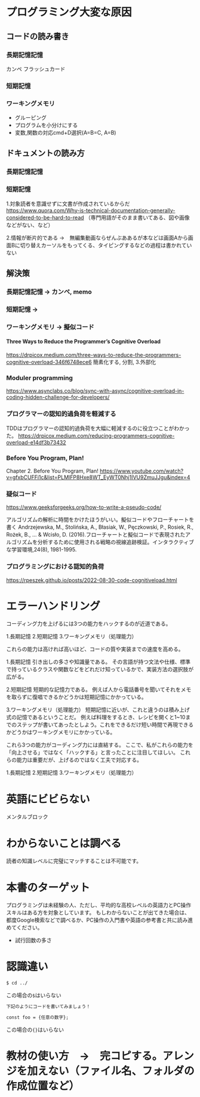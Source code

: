 # プログラミング大変な原因

## コードの読み書き
### 長期記憶記憶
カンペ
フラッシュカード
### 短期記憶
### ワーキングメモリ
- グルーピング
- プログラムを小分けにする
- 変数,関数の対応cmd+D選択(A=B=C, A=B)
## ドキュメントの読み方
### 長期記憶記憶
### 短期記憶

1.対象読者を意識せずに文書が作成されているからだ
https://www.quora.com/Why-is-technical-documentation-generally-considered-to-be-hard-to-read
（専門用語がそのまま書いてある、図や画像などがない、など）

2.情報が断片的である
→　無編集動画ならぜんぶああるが本などは画面Aから画面Bに切り替えカーソルをもってくる、タイピングするなどの過程は書かれていない


## 解決策
### 長期記憶記憶 -> カンペ, memo
### 短期記憶 -> 
### ワーキングメモリ -> 擬似コード

#### Three Ways to Reduce the Programmer’s Cognitive Overload
https://drpicox.medium.com/three-ways-to-reduce-the-programmers-cognitive-overload-346f6748ece6
簡素化する, 分割, 3.外部化

### Moduler programming
https://www.asynclabs.co/blog/sync-with-async/cognitive-overload-in-coding-hidden-challenge-for-developers/

### プログラマーの認知的過負荷を軽減する
TDDはプログラマーの認知的過負荷を大幅に軽減するのに役立つことがわかった。
https://drpicox.medium.com/reducing-programmers-cognitive-overload-e14df3b73432

### Before You Program, Plan!
Chapter 2. Before You Program, Plan!
https://www.youtube.com/watch?v=gfxbCUFFi1c&list=PLMlFP8Hxe8WT_EyWT0Nhj1IVU9ZmuJJgu&index=4

### 疑似コード
https://www.geeksforgeeks.org/how-to-write-a-pseudo-code/

アルゴリズムの解析に時間をかけたほうがいい。擬似コードやフローチャートを書く
Andrzejewska, M., Stolińska, A., Błasiak, W., Pęczkowski, P., Rosiek, R., Rożek, B., ... & Wcisło, D. (2016).フローチャートと擬似コードで表現されたアルゴリズムを分析するために使用される戦略の視線追跡検証。インタラクティブな学習環境,24(8), 1981-1995.

### プログラミングにおける認知的負荷    
https://rpeszek.github.io/posts/2022-08-30-code-cognitiveload.html

# エラーハンドリング


コーディング力を上げるには3つの能力をハックするのが近道である。

1.長期記憶
2.短期記憶
3.ワーキングメモリ（処理能力）

これらの能力は高ければ高いほど、コードの質や実装までの速度を高める。

1.長期記憶
引き出しの多さや知識量である。
その言語が持つ文法や仕様、標準で持っているクラスや関数などをどれだけ知っているかで、実装方法の選択肢が広がる。

2.短期記憶
短期的な記憶力である。
例えば人から電話番号を聞いてそれをメモを取らずに復唱できるかどうかは短期記憶にかかっている。

3.ワーキングメモリ（処理能力）
短期記憶に近いが、これと違うのは積み上げ式の記憶であるということだ。
例えば料理をするとき、レシピを開くと1~10までのステップが書いてあったとしよう。これをできるだけ短い時間で再現できるかどうかはワーキングメモリにかかっている。

これら3つの能力がコーディング力には直結する。
ここで、私がこれらの能力を「向上させる」ではなく「ハックする」と言ったことに注目してほしい。
これらの能力は重要だが、上げるのではなく工夫で対応する。

1.長期記憶
2.短期記憶
3.ワーキングメモリ（処理能力）

# 英語にビビらない
メンタルブロック

# わからないことは調べる
読者の知識レベルに完璧にマッチすることは不可能です。

# 本書のターゲット
プログラミングは未経験の人、ただし、平均的な高校レベルの英語力とPC操作スキルはある方を対象としています。
もしわからないことが出てきた場合は、都度Google検索などで調べるか、PC操作の入門書や英語の参考書と共に読み進めてください。

- 試行回数の多さ

# 認識違い
```zsh
$ cd ../
```
この場合の`$`はいらない

```txt
下記のようにコードを書いてみましょう！

const foo = {任意の数字};
```

この場合の`{}`はいらない

# 教材の使い方　→　完コピする。アレンジを加えない（ファイル名、フォルダの作成位置など）
